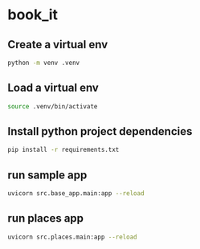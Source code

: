 # book_it

## Create a virtual env

```sh
python -m venv .venv
```

## Load a virtual env

```sh
source .venv/bin/activate
```

## Install python project dependencies

```sh
pip install -r requirements.txt
```

## run sample app

```sh
uvicorn src.base_app.main:app --reload
```

## run places app

```sh
uvicorn src.places.main:app --reload
```
